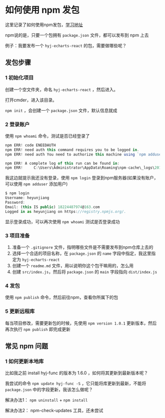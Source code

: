 # 如何使用 npm 发包

这里记录了如何使用npm发包，[学习地址](https://docs.npmjs.com/getting-started/publishing-npm-packages)

npm说的是，只要一个包拥有 `package.json` 文件，都可以发布到 npm 上去

例子：我要发布一个 `hyj-echarts-react` 的包，需要做哪些呢？

## 发包步骤

### 1 初始化项目

创建一个空文件夹，命名 `hyj-echarts-react` ，然后进入。

打开cmder，进入该目录。

`npm init` ，会创建一个 `package.json` 文件，默认信息就成

### 2 登录账户

使用 `npm whoami` 命令，测试是否已经登录了

```javascript
npm ERR! code ENEEDAUTH
npm ERR! need auth this command requires you to be logged in.
npm ERR! need auth You need to authorize this machine using `npm adduser`

npm ERR! A complete log of this run can be found in:
npm ERR!     C:\Users\Administrator\AppData\Roaming\npm-cache\_logs\2018-06-12T06_15_14_876Z-debug.log
```

我这边就提示我还没有登录，使用 `npm login` 登录到npm服务器(如果没有账户，可以使用 `npm adduser` 添加用户)

```javascript
$ npm login
Username: heyunjiang
Password:
Email: (this IS public) 18224487974@163.com
Logged in as heyunjiang on https://registry.npmjs.org/.
```

显示登录成功，可以再次使用 `npm whoami` 测试是否登录成功

### 3 项目准备

1. 准备一个 `.gitignore` 文件，指明哪些文件是不需要发布到npm仓库上去的
2. 选择一个合适的项目名称，在 `package.json` 的 `name` 字段中指定，我这里指定为 `hyj-echarts-react`
3. 创建一个 `readme.md` 文件，用以说明你这个包干嘛用的，怎么用
4. 创建 `src/index.js`，然后将 `package.json` 的 `main` 字段指向 `dist/index.js`

### 4 发包

使用 `npm publish` 命令，然后前往npm，查看你所属下的包

### 5 更新远程库

每当项目修改，需要更新包的时候，先使用 `npm version 1.0.1` 更新版本，然后再次执行 `npm publish` 即完成更新

## 常见 npm 问题

### 1 如何更新本地库

比如我之前 install hyj-func 的版本为 1.6.0 ，如何将其更新到最新版本呢？

我尝试的命令 `npm update hyj-func -S` ，它只能将库更新到最新，不能将 `package.json` 中的字段更新，我该怎么做呢？

解决办法1： `npm uninstall` + `npm install`

解决办法2： npm-check-updates 工具，还未尝试
